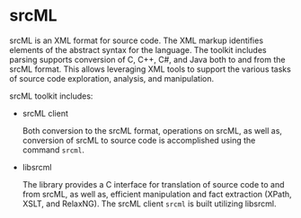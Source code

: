 # srcML

srcML is an XML format for source code. The XML markup identifies elements of the abstract syntax for the language. The toolkit includes parsing supports conversion of C, C++, C#, and Java both to and from the srcML format. This allows leveraging XML tools to support the various tasks of source code exploration, analysis, and manipulation.

srcML toolkit includes:

* srcML client

    Both conversion to the srcML format, operations on srcML, as well as, conversion of srcML to source code is accomplished using the command `srcml`.

* libsrcml

    The library provides a C interface for translation of source code to and from srcML, as well as, efficient manipulation and fact extraction (XPath, XSLT, and RelaxNG).  The srcML client `srcml` is built utilizing libsrcml.
